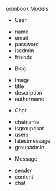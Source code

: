odinbook
Models

- User

* name
* email
* password
* isadmin
* friends

- Blog

* image
* title
* description
* authorname

- Chat

* chatname
* isgroupchat
* users
* latestmessage
* groupadmin

- Message

* sender
* content
* chat
